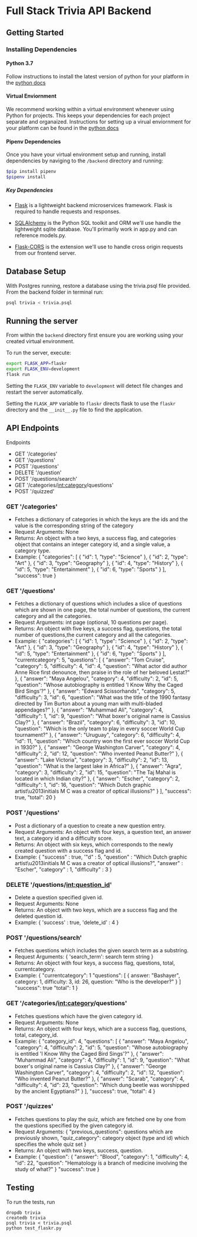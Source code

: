 # Full Stack Trivia API Backend

## Getting Started

### Installing Dependencies

#### Python 3.7

Follow instructions to install the latest version of python for your platform in the [python docs](https://docs.python.org/3/using/unix.html#getting-and-installing-the-latest-version-of-python)

#### Virtual Enviornment

We recommend working within a virtual environment whenever using Python for projects. This keeps your dependencies for each project separate and organaized. Instructions for setting up a virual enviornment for your platform can be found in the [python docs](https://packaging.python.org/guides/installing-using-pip-and-virtual-environments/)

#### Pipenv Dependencies

Once you have your virtual environment setup and running, install dependencies by naviging to the `/backend` directory and running:

```bash
$pip install pipenv
$pipenv install
```

##### Key Dependencies

- [Flask](http://flask.pocoo.org/)  is a lightweight backend microservices framework. Flask is required to handle requests and responses.

- [SQLAlchemy](https://www.sqlalchemy.org/) is the Python SQL toolkit and ORM we'll use handle the lightweight sqlite database. You'll primarily work in app.py and can reference models.py. 

- [Flask-CORS](https://flask-cors.readthedocs.io/en/latest/#) is the extension we'll use to handle cross origin requests from our frontend server. 

## Database Setup
With Postgres running, restore a database using the trivia.psql file provided. From the backend folder in terminal run:
```bash
psql trivia < trivia.psql
```

## Running the server

From within the `backend` directory first ensure you are working using your created virtual environment.

To run the server, execute:

```bash
export FLASK_APP=flaskr
export FLASK_ENV=development
flask run
```

Setting the `FLASK_ENV` variable to `development` will detect file changes and restart the server automatically.

Setting the `FLASK_APP` variable to `flaskr` directs flask to use the `flaskr` directory and the `__init__.py` file to find the application. 

## API Endpoints

Endpoints
- GET '/categories'
- GET '/questions'
- POST '/questions'
- DELETE '/question'
- POST '/questions/search'
- GET '/categories/<int:category>/questions'
- POST '/quizzed'



### GET '/categories'
- Fetches a dictionary of categories in which the keys are the ids and the value is the corresponding string of the category
- Request Arguments: None
- Returns: An object with a two keys, a success flag, and categories object that contains an integer category id, and a single value, a category type.
- Example:
{
  "categories": [
    {
      "id": 1, 
      "type": "Science"
    }, 
    {
      "id": 2, 
      "type": "Art"
    }, 
    {
      "id": 3, 
      "type": "Geography"
    }, 
    {
      "id": 4, 
      "type": "History"
    }, 
    {
      "id": 5, 
      "type": "Entertainment"
    }, 
    {
      "id": 6, 
      "type": "Sports"
    }
  ], 
  "success": true
}
 

### GET '/questions'
- Fetches a dictionary of questions which includes a slice of questions which are shown in one page, the total number of questions, the current category and all the categories.
- Request Arguments: int page (optional, 10 questions per page).
- Returns: An object with five keys, a success flag, questions, the total number of questions,the current category and all the categories.
- Example:
{
  "categories": [
    {
      "id": 1, 
      "type": "Science"
    }, 
    {
      "id": 2, 
      "type": "Art"
    }, 
    {
      "id": 3, 
      "type": "Geography"
    }, 
    {
      "id": 4, 
      "type": "History"
    }, 
    {
      "id": 5, 
      "type": "Entertainment"
    }, 
    {
      "id": 6, 
      "type": "Sports"
    }
  ], 
  "currentcategory": 5, 
  "questions": [
    {
      "answer": "Tom Cruise", 
      "category": 5, 
      "difficulty": 4, 
      "id": 4, 
      "question": "What actor did author Anne Rice first denounce, then praise in the role of her beloved Lestat?"
    }, 
    {
      "answer": "Maya Angelou", 
      "category": 4, 
      "difficulty": 2, 
      "id": 5, 
      "question": "Whose autobiography is entitled 'I Know Why the Caged Bird Sings'?"
    }, 
    {
      "answer": "Edward Scissorhands", 
      "category": 5, 
      "difficulty": 3, 
      "id": 6, 
      "question": "What was the title of the 1990 fantasy directed by Tim Burton about a young man with multi-bladed appendages?"
    }, 
    {
      "answer": "Muhammad Ali", 
      "category": 4, 
      "difficulty": 1, 
      "id": 9, 
      "question": "What boxer's original name is Cassius Clay?"
    }, 
    {
      "answer": "Brazil", 
      "category": 6, 
      "difficulty": 3, 
      "id": 10, 
      "question": "Which is the only team to play in every soccer World Cup tournament?"
    }, 
    {
      "answer": "Uruguay", 
      "category": 6, 
      "difficulty": 4, 
      "id": 11, 
      "question": "Which country won the first ever soccer World Cup in 1930?"
    }, 
    {
      "answer": "George Washington Carver", 
      "category": 4, 
      "difficulty": 2, 
      "id": 12, 
      "question": "Who invented Peanut Butter?"
    }, 
    {
      "answer": "Lake Victoria", 
      "category": 3, 
      "difficulty": 2, 
      "id": 13, 
      "question": "What is the largest lake in Africa?"
    }, 
    {
      "answer": "Agra", 
      "category": 3, 
      "difficulty": 2, 
      "id": 15, 
      "question": "The Taj Mahal is located in which Indian city?"
    }, 
    {
      "answer": "Escher", 
      "category": 2, 
      "difficulty": 1, 
      "id": 16, 
      "question": "Which Dutch graphic artist\u2013initials M C was a creator of optical illusions?"
    }
  ], 
  "success": true, 
  "total": 20
}



### POST '/questions'
- Post a dictionary of a question to create a new question entry.
- Request Arguments: An object with four keys, a question text, an answer text, a category id and a difficulty score.
- Returns: An object with six keys, which corresponds to the newly created question with a success flag and id.
- Example:
{
    "success" : true,
    '"d" : 5,
    "question" : "Which Dutch graphic artist\u2013initials M C was a creator of optical illusions?",
    "answer" : "Escher",
    "category" : 1,
    "difficulty" : 3
}

### DELETE '/questions/<int:question_id>'
- Delete a question specified given id.
- Request Arguments: None
- Returns: An object with two keys, which are a success flag and the deleted question id.
- Example:
{
    'success' : true,
    'delete_id' : 4
}


### POST '/questions/search'
- Fetches questions which includes the given search term as a substring.
- Request Arguments: 
{
    'search_term': search term string
}
- Returns: An object with four keys, a success flag, questions, total, currentcategory.
- Example:
{
    "currentcategory": 1
    "questions": [
        {
        answer: "Bashayer",
        category: 1,
        difficulty: 3,
        id: 26,
        question: "Who is the developer?"
        }
    ]
    "success": true
    "total": 1
}

### GET '/categories/<int:category>/questions'
- Fetches questions which have the given category id.
- Request Arguments: None
- Returns: An object with four keys, which are a success flag, questions, total, category_id.
- Example:
{
  "category_id": 4, 
  "questions": [
    {
      "answer": "Maya Angelou", 
      "category": 4, 
      "difficulty": 2, 
      "id": 5, 
      "question": "Whose autobiography is entitled 'I Know Why the Caged Bird Sings'?"
    }, 
    {
      "answer": "Muhammad Ali", 
      "category": 4, 
      "difficulty": 1, 
      "id": 9, 
      "question": "What boxer's original name is Cassius Clay?"
    }, 
    {
      "answer": "George Washington Carver", 
      "category": 4, 
      "difficulty": 2, 
      "id": 12, 
      "question": "Who invented Peanut Butter?"
    }, 
    {
      "answer": "Scarab", 
      "category": 4, 
      "difficulty": 4, 
      "id": 23, 
      "question": "Which dung beetle was worshipped by the ancient Egyptians?"
    }
  ], 
  "success": true, 
  "total": 4
}

### POST '/quizzes'
- Fetches questions to play the quiz, which are fetched one by one from the questions specified by the given category id.
- Request Arguments: 
{
     "previous_questions": questions which are previously shown,
     "quiz_category": category object (type and id) which specifies the whole quiz set
}
- Returns: An object with two keys, success, question.
- Example:
{
    "question": 
    {
        "answer": "Blood",
        "category": 1,
        "difficulty": 4,
        "id": 22,
        "question": "Hematology is a branch of medicine involving the study of what?"
    }
    "success": true
}


## Testing
To run the tests, run
```
dropdb trivia
createdb trivia
psql trivia < trivia.psql
python test_flaskr.py
```
